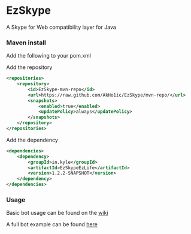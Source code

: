 # EzSkype
A Skype for Web compatibility layer for Java

### Maven install

Add the following to your pom.xml

Add the repository
```xml
<repositories>
    <repository>
        <id>EzSkype-mvn-repo</id>
        <url>https://raw.github.com/AkHo1ic/EzSkype/mvn-repo/</url>
        <snapshots>
            <enabled>true</enabled>
            <updatePolicy>always</updatePolicy>
        </snapshots>
    </repository>
</repositories>
```
Add the dependency

```xml
<dependencies>
    <dependency>
        <groupId>in.kyle</groupId>
        <artifactId>EzSkypeEzLife</artifactId>
        <version>1.2.2-SNAPSHOT</version>
    </dependency>
</dependencies>
```

### Usage

Basic bot usage can be found on the [wiki](https://github.com/AkHo1ic/EzSkype/wiki)

A full bot example can be found [here](https://github.com/AkHo1ic/EzSkype/blob/master/src/test/java/TestSkypeBot.java)

